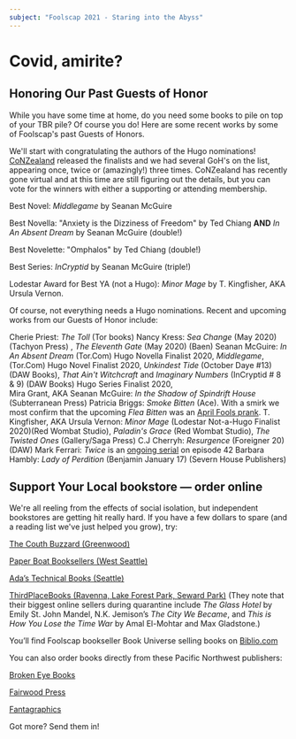 ```yaml
---
subject: "Foolscap 2021 - Staring into the Abyss"
---
```


# Covid, amirite?


## Honoring Our Past Guests of Honor

While you have some time at home, do you need some books to pile on top of your TBR pile? Of course you do! Here are some recent works by some of Foolscap's past Guests of Honors.

We'll start with congratulating the authors of the Hugo nominations! [CoNZealand](https://conzealand.nz/about/explore-worldcon/world-science-fiction-society-about/hugo-awards) released the finalists and we had several GoH's on the list, appearing once, twice or (amazingly!) three times. CoNZealand has recently gone virtual and at this time are still figuring out the details, but you can vote for the winners with either a supporting or attending membership. 

Best Novel: *Middlegame* by Seanan McGuire

Best Novella: "Anxiety is the Dizziness of Freedom" by Ted Chiang **AND** *In An Absent Dream* by Seanan McGuire (double!)

Best Novelette:  "Omphalos" by Ted Chiang (double!)

Best Series: *InCryptid* by Seanan McGuire (triple!)

Lodestar Award for Best YA (not a Hugo): *Minor Mage* by T. Kingfisher, AKA Ursula Vernon.

Of course, not everything needs a Hugo nominations. Recent and upcoming works from our Guests of Honor include:

Cherie Priest: *The Toll* (Tor books)
Nancy Kress: *Sea Change* (May 2020) (Tachyon Press) , *The Eleventh Gate* (May 2020) (Baen)
Seanan McGuire: *In An Absent Dream* (Tor.Com) Hugo Novella Finalist 2020, *Middlegame*, (Tor.Com) Hugo Novel Finalist 2020, *Unkindest Tide* (October Daye #13)(DAW Books), *That Ain't Witchcraft* and  *Imaginary Numbers* (InCryptid # 8 & 9) (DAW Books) Hugo Series Finalist 2020,  
Mira Grant, AKA Seanan McGuire: *In the Shadow of Spindrift House* (Subterranean Press) 
Patricia Briggs: *Smoke Bitten* (Ace). With a smirk we most confirm that the upcoming *Flea Bitten* was an [April Fools prank](http://www.patriciabriggs.com/old%20posts/index.shtml).
T. Kingfisher, AKA Ursula Vernon: *Minor Mage* (Lodestar Not-a-Hugo Finalist 2020)(Red Wombat Studio), *Paladin's Grace* (Red Wombat Studio), *The Twisted Ones* (Gallery/Saga Press)
C.J Cherryh:  *Resurgence* (Foreigner 20) (DAW)
Mark Ferrari: *Twice* is an [ongoing serial](https://www.twice-the-serial.com/) on episode 42
Barbara Hambly: *Lady of Perdition* (Benjamin January 17) (Severn House Publishers)

## Support Your Local bookstore — order online

We're all reeling from the effects of social isolation, but independent bookstores are getting hit really hard. If you have a few dollars to spare (and a reading list we've just helped you grow), try: 


[The Couth Buzzard (Greenwood)](http://www.buonobuzzard.com)

[Paper Boat Booksellers (West Seattle)](http://paperboatbooksellers.com)

[Ada’s Technical Books (Seattle)](https://www.adasbooks.com/content/store)

[ThirdPlaceBooks (Ravenna, Lake Forest Park, Seward Park)](http://thirdplacebooks.com)
(They note that their biggest online sellers during quarantine include *The Glass Hotel* by Emily St. John Mandel, N.K. Jemison’s *The City We Became*, and *This is How You Lose the Time War* by Amal El-Mohtar and Max Gladstone.)

You’ll find Foolscap bookseller Book Universe selling books on [Biblio.com](
https://www.biblio.com/search.php?order=pricedesc&dealer_id=1715224)


You can also order books directly from these Pacific Northwest publishers:

[Broken Eye Books](https://www.brokeneyebooks.com/store/c1/Featured_Products.html#/)

[Fairwood Press](https://www.fairwoodpress.com/catalog.html)

[Fantagraphics](https://www.fantagraphics.com/products)

Got more? Send them in!
